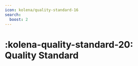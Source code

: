 ```yaml
---
icon: kolena/quality-standard-16
search:
  boost: 2
---
```


# :kolena-quality-standard-20: Quality Standard
